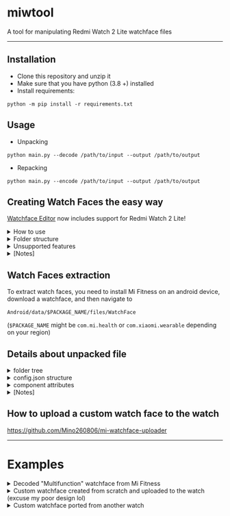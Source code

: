# miwtool
A tool for manipulating Redmi Watch 2 Lite watchface files

-----
## Installation
- Clone this repository and unzip it
- Make sure that you have python (3.8 +) installed
- Install requirements:
```commandline
python -m pip install -r requirements.txt
```

## Usage
- Unpacking
```commandline
python main.py --decode /path/to/input --output /path/to/output
```

- Repacking
```commandline
python main.py --encode /path/to/input --output /path/to/output
```

## Creating Watch Faces the easy way

[Watchface Editor](https://v1ack.github.io/watchfaceEditor/) now includes support for Redmi Watch 2 Lite! 


<details>
    <summary>How to use</summary>

- In the top right corner, press "Devices" and select "Redmi Watch 2 Lite"
- Go to "View" Tab, press "SELECT" button in front of Images and select all
of your custom images (they must be named in order "0.png", "1.png", "2.png"...)
- In "Edit" Tab, you can change watch "Name" under "MetaData", and add a custom "Id" (optional)
- Toggle the components you want to add in the right
- In "Design" Tab, position your components freely
- After finishing, click "EXPORT JSON" and save the file as "watchface.json" 
in the same folder then the images you imported earlier


### Compiling to ready-to-install file
```commandline
python main.py --encode_wfeditor /path/to/input --output /path/to/output
```

### Compiling to unpacked file
```commandline
python main.py --decode_wfeditor /path/to/input --output /path/to/output
```

where `path/to/input` refers to the folder which contains the exported "watchface.json" and the images

</details>

<details>
    <summary>Folder structure</summary>

```
├── 0000.png
├── 0001.png
├── 0002.png
├── 0003.png
├── 0004.png
├── 0005.png
├── 0006.png
├── 0007.png
...
└── watchface.json
```
</details>

<details>
    <summary>Unsupported features</summary>

- 12/24H format change
- Date OneLine
- Steps Goal, Steps Progress, Steps Progress Circle, Steps Goal Icon
- Distance
- Alarm, Bluetooth, Lock, Do not disturb
- Battery icon, Battery bar
- Weather OneLine, Day Weather, Night Weather, Alt Day Weather, Alt Night Weather
- Air Pollution
</details>

<details>
    <summary>[Notes]</summary>

- Only "Tens" image matters in Time, ("Ones" is ignored) 
- Editing `config.json` (see "Details about unpacked file") gives you a more 
complete control over features (exclusive: analog, ...)
- Weather CustomIcon must be in this exact order: 
Sunny, Cloudy, Overcast, Showers, Thunder Storm, Snowy, Sleet, Moderate Rain, Heavy Rain,
Weak Snow, Moderate Snow, Heavy Snow, Very Heavy Snow, Foggy, Windy, Weak Snow,
Loop (?), Unknown Data, Showers

</details>

##  Watch Faces extraction
To extract watch faces, you need to install Mi Fitness on an android 
device, download a watchface, and then navigate to 
```
Android/data/$PACKAGE_NAME/files/WatchFace
```
(`$PACKAGE_NAME` might be `com.mi.health` 
or `com.xiaomi.wearable` depending on your region)

## Details about unpacked file
<details>
  <summary>folder tree</summary>

```
.
├── config.json
├── images_0
│   └── static.png
...
├── images_11
│   ├── image_0.png
│   ├── image_1.png
...
│   ├── image_8.png
│   └── image_9.png
└── images_preview
    └── static.png
```
</details>

<details>
<summary>config.json structure</summary>

```
{
    "name": "Watch Face Name",
    "id": "12345678",
    "preview": {
        "static": "path/to/preview.png"
    },
    "components": [
        {
            "x": 0,
            "y": 0,
            "static": "background.png"
        },
        ...
        ]
    }
}
```

</details>

<details>
<summary>component attributes</summary>


| Attribute           | Condition       | Description                                      | Data type     |
|---------------------|-----------------|--------------------------------------------------|---------------|
| x                   | *               | x coordinate                                     | int16         |
| y                   | *               | y coordinate                                     | int16         |
| static              | optional        | static image path                                | string        |
| dynamic             | optional        | dynamic images paths                             | array[string] |
| type                | optional        | defines the type of a dynamic widget             | object        |
| -- category         | *               | [TIME / BATTERY...]                              | string        |
| -- type             | *               | [HOUR / TEMPERATURE / ...]                       | string        |
| -- format           | *               | the format to display  the data                  | string        |
| -- coordinate_types | *               | what x and y mean                                | string        |
| pivot_x             | if R            | xcenter of rotation                              | int16         |
| pivot_y             | if R            | ycenter of rotation                              | int16         |
| max_value           | if R            | max_value that defines a rotation                | int16         |
| max_degrees         | if R            | degrees corresponding to max_value (3600° is 2π) | int16         |
| values_ranges       | if FORMAT_IMAGE | value range for each image                       | array[uint32] |
| spacing             | optional        | spacing in pixels at the end of each image       | int           |

</details>

<details>
<summary>[Notes]</summary>

- Images can have any names and can be placed in any folder
- All categories, types, formats, and coordinate_types can be found in `constants.py`
- Examples can be found in ./examples/watchfaces/decoded
</details>

## How to upload a custom watch face to the watch
https://github.com/Mino260806/mi-watchface-uploader

-----
# Examples

<details>
  <summary>Decoded "Multifunction" watchface from Mi Fitness</summary>

![decoder](examples/decoder_1.png)

</details>
  
<details>
  <summary>Custom watchface created from scratch and uploaded to the watch 
(excuse my poor design lol) </summary>

![encoder](examples/encoder_1.jpg)

</details>


<details>
  <summary>Custom watchface ported from another watch </summary>

![encoder](examples/encoder_2.jpg)
Source: https://amazfitwatchfaces.com/gts/view/9999

</details>
